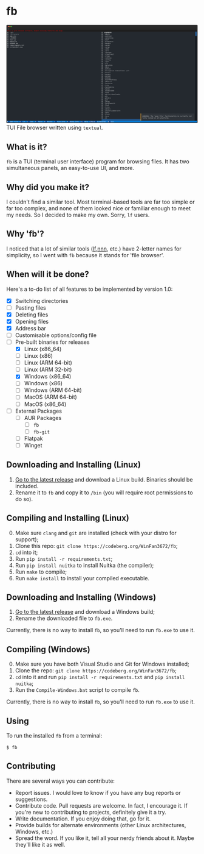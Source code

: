 # fb
![Screenshot of the app](screenshot.svg)
TUI File browser written using `textual`.
## What is it?
`fb` is a TUI (terminal user interface) program for browsing files. It has two simultaneous panels, an easy-to-use UI, and more.
## Why did you make it?
I couldn't find a similar tool. Most terminal-based tools are far too simple or far too complex, and none of them looked nice or familiar enough to meet my needs. So I decided to make my own. Sorry, `lf` users.
## Why 'fb'?
I noticed that a lot of similar tools ([lf](https://github.com/gokcehan/lf),[nnn](https://github.com/jarun/nnn), etc.) have 2-letter names for simplicity, so I went with `fb` because it stands for 'file browser'. 
## When will it be done?
Here's a to-do list of all features to be implemented by version 1.0:

- [x] Switching directories
- [ ] Pasting files
- [x] Deleting files
- [x] Opening files
- [x] Address bar
- [ ] Customisable options/config file
- [ ] Pre-built binaries for releases
    - [x] Linux (x86_64)
    - [ ] Linux (x86)
    - [ ] Linux (ARM 64-bit)
    - [ ] Linux (ARM 32-bit)
    - [x] Windows (x86_64)
    - [ ] Windows (x86)
    - [ ] Windows (ARM 64-bit)
    - [ ] MacOS (ARM 64-bit)
    - [ ] MacOS (x86_64)
- [ ] External Packages
     - [ ] AUR Packages
         - [ ] `fb`
         - [ ] `fb-git`
     - [ ] Flatpak
     - [ ] Winget
## Downloading and Installing (Linux)
1. [Go to the latest release](https://codeberg.org/WinFan3672/fb/releases/latest) and download a Linux build. Binaries should be included.
2. Rename it to `fb` and copy it to `/bin` (you will require root permissions to do so).
## Compiling and Installing (Linux)
0. Make sure `clang` and `git` are installed (check with your distro for support);
1. Clone this repo: `git clone https://codeberg.org/WinFan3672/fb`;
2. `cd` into it;
3. Run `pip install -r requirements.txt`;
4. Run `pip install nuitka` to install Nuitka (the compiler);
5. Run `make` to compile;
6. Run `make install` to install your compiled executable.
## Downloading and Installing (Windows)
1. [Go to the latest release](https://codeberg.org/WinFan3672/fb/releases/latest) and download a Windows build;
2. Rename the downloaded file to `fb.exe`.

Currently, there is no way to install `fb`, so you'll need to run `fb.exe` to use it.
## Compiling (Windows)
0. Make sure you have both Visual Studio and Git for Windows installed;
1. Clone the repo: `git clone https://codeberg.org/WinFan3672/fb`;
2. `cd` into it and run `pip install -r requirements.txt` and `pip install nuitka`;
3. Run the `Compile-Windows.bat` script to compile `fb`. 

Currently, there is no way to install `fb`, so you'll need to run `fb.exe` to use it.
## Using
To run the installed `fb` from a terminal:

```
$ fb
```
## Contributing
There are several ways you can contribute:
* Report issues. I would love to know if you have any bug reports or suggestions.
* Contribute code. Pull requests are welcome. In fact, I encourage it. If you're new to contributing to projects, definitely give it a try.
* Write documentation. If you enjoy doing that, go for it.
* Provide builds for alternate environments (other Linux architectures, Windows, etc.)
* Spread the word. If you like it, tell all your nerdy friends about it. Maybe they'll like it as well.

